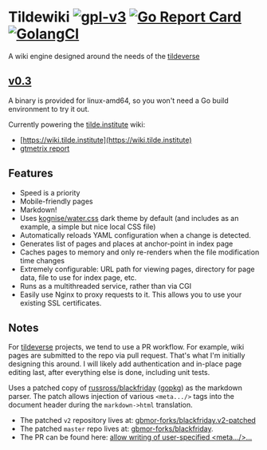 # Tildewiki [![gpl-v3](https://img.shields.io/badge/license-GPLv3-brightgreen.svg "GPL v3")](https://github.com/gbmor/tildewiki/blob/master/LICENSE) [![Go Report Card](https://goreportcard.com/badge/github.com/gbmor/tildewiki)](https://goreportcard.com/report/github.com/gbmor/tildewiki) [![GolangCI](https://img.shields.io/badge/golang%20ci-success-blue.svg)](https://golangci.com/r/github.com/gbmor/tildewiki)

A wiki engine designed around the needs of the [tildeverse](https://tildeverse.org)

## [v0.3](https://github.com/gbmor/tildewiki/releases/tag/v0.3)
A binary is provided for linux-amd64, so you won't need a Go build environment to try it out.

Currently powering the [tilde.institute](https://tilde.institute) wiki: 
* [https://wiki.tilde.institute](https://wiki.tilde.institute)
* [gtmetrix report](https://gtmetrix.com/reports/wiki.tilde.institute/Fj8pHvcT)

## Features

* Speed is a priority
* Mobile-friendly pages
* Markdown!
* Uses [kognise/water.css](https://github.com/kognise/water.css) dark theme by default (and includes as an example, a simple but nice local CSS file)
* Automatically reloads YAML configuration when a change is detected.
* Generates list of pages and places at anchor-point in index page
* Caches pages to memory and only re-renders when the file modification time changes
* Extremely configurable: URL path for viewing pages, directory for page data, file to use for index page, etc.
* Runs as a multithreaded service, rather than via CGI
* Easily use Nginx to proxy requests to it. This allows you to use your existing SSL certificates.

## Notes

For [tildeverse](https://tildeverse.org) projects, we tend to use a PR workflow. For example, wiki pages are submitted to the repo via pull request. That's what I'm initially designing this around. I will likely add authentication and in-place page editing last, after everything else is done, including unit tests.

Uses a patched copy of [russross/blackfriday](https://github.com/russross/blackfriday) ([gopkg](https://gopkg.in/russross/blackfriday.v2)) as the markdown parser. The patch allows injection of various `<meta.../>` tags into the document header during the `markdown->html` translation.

* The patched `v2` repository lives at: [gbmor-forks/blackfriday.v2-patched](https://github.com/gbmor-forks/blackfriday.v2-patched)
* The patched `master` repo lives at: [gbmor-forks/blackfriday](https://github.com/gbmor-forks/blackfriday). 
* The PR can be found here: [allow writing of user-specified &lt;meta.../&gt;...](https://github.com/russross/blackfriday/pull/541)

